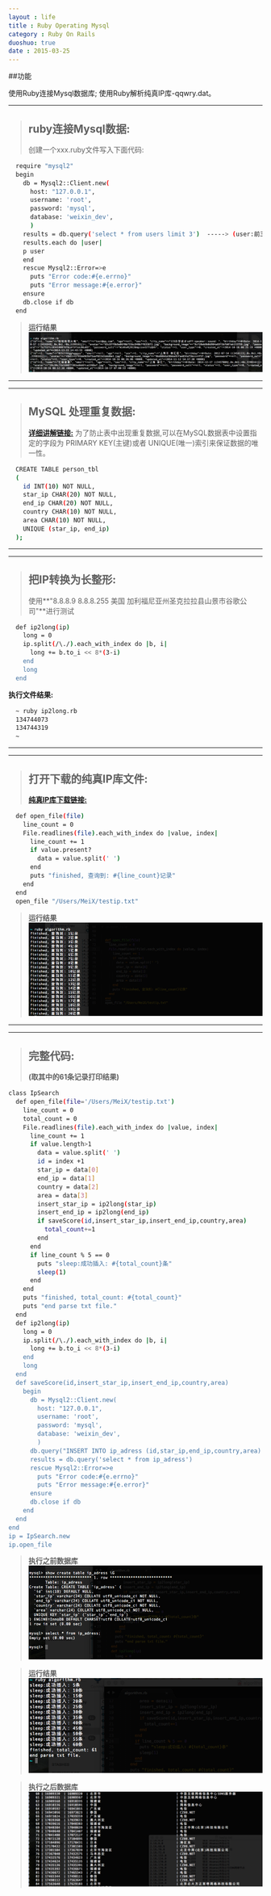 ```yaml
---
layout : life
title : Ruby Operating Mysql
category : Ruby On Rails
duoshuo: true
date : 2015-03-25
---
```


##功能
>
使用Ruby连接Mysql数据库;
使用Ruby解析纯真IP库-qqwry.dat。

******

> ##  **ruby连接Mysql数据**:
>
> 创建一个xxx.ruby文件写入下面代码:
>
```sh
  require "mysql2"
  begin
    db = Mysql2::Client.new(
      host: "127.0.0.1",
      username: 'root',
      password: 'mysql',
      database: 'weixin_dev',
      )
    results = db.query('select * from users limit 3')  -----> (user:前三条记录)
    results.each do |user|
    p user
    end
    rescue Mysql2::Error=>e
      puts "Error code:#{e.errno}"
      puts "Error message:#{e.error}"
    ensure
    db.close if db
  end
```

<!-- more -->

> **运行结果**
>![图片](/res/img/blog/mysql_user.png)

---------------------------------------
---------------------------------------

> ## **MySQL 处理重复数据**:
>
> **[详细讲解链接:][2]**
>为了防止表中出现重复数据,可以在MySQL数据表中设置指定的字段为 PRIMARY KEY(主键)或者 UNIQUE(唯一)索引来保证数据的唯一性。
>
```sh
  CREATE TABLE person_tbl
  (
    id INT(10) NOT NULL,
    star_ip CHAR(20) NOT NULL,
    end_ip CHAR(20) NOT NULL,
    country CHAR(10) NOT NULL,
    area CHAR(10) NOT NULL,
    UNIQUE (star_ip, end_ip)
  );
```
---------------------------------------
---------------------------------------


> ##  **把IP转换为长整形**:
>
>使用**"8.8.8.9  8.8.8.255  美国 加利福尼亚州圣克拉拉县山景市谷歌公司"**进行测试
>
```sh
  def ip2long(ip)
    long = 0
    ip.split(/\./).each_with_index do |b, i|
      long += b.to_i << 8*(3-i)
    end
    long
  end
```
**执行文件结果:**

```sh
  ~ ruby ip2long.rb
  134744073
  134744319
  ~
```

---------------------------------------
---------------------------------------
> ## **打开下载的纯真IP库文件**:
>
> **[纯真IP库下载链接:][1]**
>
```sh
  def open_file(file)
    line_count = 0
    File.readlines(file).each_with_index do |value, index|
      line_count += 1
      if value.present?
        data = value.split(' ')
      end
      puts "finished, 查询到: #{line_count}记录"
    end
  end
  open_file "/Users/MeiX/testip.txt"
```
> **运行结果**
>![图片](/res/img/blog/open_file.png)

---------------------------------------
---------------------------------------

> ## **完整代码**:
>
> **(取其中的61条记录打印结果)**
>
```sh
class IpSearch
  def open_file(file='/Users/MeiX/testip.txt')
    line_count = 0
    total_count = 0
    File.readlines(file).each_with_index do |value, index|
      line_count += 1
      if value.length>1
        data = value.split(' ')
        id = index +1
        star_ip = data[0]
        end_ip = data[1]
        country = data[2]
        area = data[3]
        insert_star_ip = ip2long(star_ip)
        insert_end_ip = ip2long(end_ip)
        if saveScore(id,insert_star_ip,insert_end_ip,country,area)
          total_count+=1
        end
      end
      if line_count % 5 == 0
        puts "sleep:成功插入: #{total_count}条"
        sleep(1)
      end
    end
    puts "finished, total_count: #{total_count}"
    puts "end parse txt file."
  end
  def ip2long(ip)
    long = 0
    ip.split(/\./).each_with_index do |b, i|
      long += b.to_i << 8*(3-i)
    end
    long
  end
  def saveScore(id,insert_star_ip,insert_end_ip,country,area)
    begin
      db = Mysql2::Client.new(
        host: "127.0.0.1",
        username: 'root',
        password: 'mysql',
        database: 'weixin_dev',
        )
      db.query("INSERT INTO ip_adress (id,star_ip,end_ip,country,area) VALUES(#{id},'#{insert_star_ip}','#{insert_end_ip}','#{country}','#{area}')")
      results = db.query('select * from ip_adress')
      rescue Mysql2::Error=>e
        puts "Error code:#{e.errno}"
        puts "Error message:#{e.error}"
      ensure
      db.close if db
    end
  end
end
ip = IpSearch.new
ip.open_file
```

> **执行之前数据库**
![图片](/res/img/blog/old_ip_adress.png)

> **运行结果**
![图片](/res/img/blog/results.png)

> **执行之后数据库**
![图片](/res/img/blog/new_ip_adress.png)


[1]:http://www.cz88.net/
[2]:http://outofmemory.cn/mysql/tutorial/mysql-handling-duplicates.html